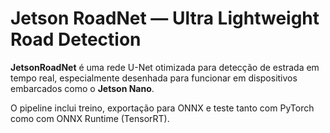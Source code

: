 # Jetson RoadNet — Ultra Lightweight Road Detection

**JetsonRoadNet** é uma rede U-Net otimizada para detecção de estrada em tempo real, especialmente desenhada para funcionar em dispositivos embarcados como o **Jetson Nano**.

O pipeline inclui treino, exportação para ONNX e teste tanto com PyTorch como com ONNX Runtime (TensorRT).
